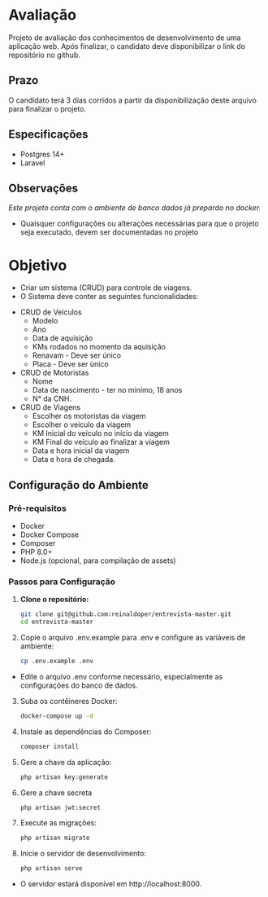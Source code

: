 # Avaliação
Projeto de avaliação dos conhecimentos de desenvolvimento de uma aplicação web. 
Após finalizar, o candidato deve disponibilizar o link do repositório no github.

## Prazo
O candidato terá 3 dias corridos a partir da disponibilização deste arquivo para finalizar o projeto.

## Especificações
* Postgres 14+
* Laravel

## Observações
*Este projeto conta com o ambiente de banco dados já prepardo no docker.*
- Quaisquer configurações ou alterações necessárias para que o projeto seja executado,
devem ser documentadas no projeto

# Objetivo
- Criar um sistema (CRUD) para controle de viagens.
- O Sistema deve conter as seguintes funcionalidades:
* CRUD de Veículos
  * Modelo
  * Ano
  * Data de aquisição
  * KMs rodados no momento da aquisição
  * Renavam - Deve ser único
  * Placa - Deve ser único
* CRUD de Motoristas
  * Nome 
  * Data de nascimento - ter no minímo, 18 anos
  * N° da CNH.
* CRUD de Viagens
  * Escolher os motoristas da viagem
  * Escolher o veículo da viagem
  * KM Inicial do veículo no início da viagem
  * KM Final do veículo ao finalizar a viagem
  * Data e hora inicial da viagem
  * Data e hora de chegada.


## Configuração do Ambiente

### Pré-requisitos

- Docker
- Docker Compose
- Composer
- PHP 8.0+
- Node.js (opcional, para compilação de assets)

### Passos para Configuração

1. **Clone o repositório:**

   ```bash
   git clone git@github.com:reinaldoper/entrevista-master.git
   cd entrevista-master
   ```

2. Copie o arquivo .env.example para .env e configure as variáveis de ambiente:

   ```bash
   cp .env.example .env
   ```

- Edite o arquivo .env conforme necessário, especialmente as configurações do banco de dados.


3. Suba os contêineres Docker:

   ```bash
   docker-compose up -d
   ```

4. Instale as dependências do Composer:

   ```bash
   composer install
   ```

5. Gere a chave da aplicação:

   ```bash
   php artisan key:generate
   ```

6. Gere a chave secreta

   ```bash
   php artisan jwt:secret
   ```

7. Execute as migrações:

   ```bash
   php artisan migrate 
   ```

8. Inicie o servidor de desenvolvimento:

   ```bash
   php artisan serve
   ```

- O servidor estará disponível em http://localhost:8000.
